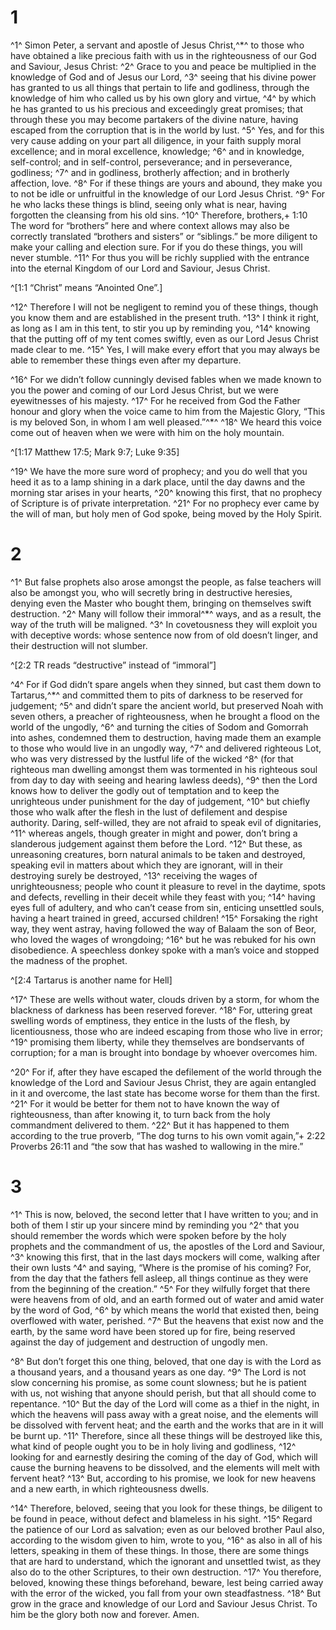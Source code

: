 # 1 
^1^ Simon Peter, a servant and apostle of Jesus Christ,^*^ to those who have obtained a like precious faith with us in the righteousness of our God and Saviour, Jesus Christ: ^2^ Grace to you and peace be multiplied in the knowledge of God and of Jesus our Lord, ^3^ seeing that his divine power has granted to us all things that pertain to life and godliness, through the knowledge of him who called us by his own glory and virtue, ^4^ by which he has granted to us his precious and exceedingly great promises; that through these you may become partakers of the divine nature, having escaped from the corruption that is in the world by lust. ^5^ Yes, and for this very cause adding on your part all diligence, in your faith supply moral excellence; and in moral excellence, knowledge; ^6^ and in knowledge, self-control; and in self-control, perseverance; and in perseverance, godliness; ^7^ and in godliness, brotherly affection; and in brotherly affection, love. ^8^ For if these things are yours and abound, they make you to not be idle or unfruitful in the knowledge of our Lord Jesus Christ. ^9^ For he who lacks these things is blind, seeing only what is near, having forgotten the cleansing from his old sins. ^10^ Therefore, brothers,+ 1:10 The word for “brothers” here and where context allows may also be correctly translated “brothers and sisters” or “siblings.” be more diligent to make your calling and election sure. For if you do these things, you will never stumble. ^11^ For thus you will be richly supplied with the entrance into the eternal Kingdom of our Lord and Saviour, Jesus Christ. 

^[1:1 “Christ” means “Anointed One”.]

^12^ Therefore I will not be negligent to remind you of these things, though you know them and are established in the present truth. ^13^ I think it right, as long as I am in this tent, to stir you up by reminding you, ^14^ knowing that the putting off of my tent comes swiftly, even as our Lord Jesus Christ made clear to me. ^15^ Yes, I will make every effort that you may always be able to remember these things even after my departure. 

^16^ For we didn’t follow cunningly devised fables when we made known to you the power and coming of our Lord Jesus Christ, but we were eyewitnesses of his majesty. ^17^ For he received from God the Father honour and glory when the voice came to him from the Majestic Glory, “This is my beloved Son, in whom I am well pleased.”^*^ ^18^ We heard this voice come out of heaven when we were with him on the holy mountain. 

^[1:17 Matthew 17:5; Mark 9:7; Luke 9:35]

^19^ We have the more sure word of prophecy; and you do well that you heed it as to a lamp shining in a dark place, until the day dawns and the morning star arises in your hearts, ^20^ knowing this first, that no prophecy of Scripture is of private interpretation. ^21^ For no prophecy ever came by the will of man, but holy men of God spoke, being moved by the Holy Spirit. 

# 2 
^1^ But false prophets also arose amongst the people, as false teachers will also be amongst you, who will secretly bring in destructive heresies, denying even the Master who bought them, bringing on themselves swift destruction. ^2^ Many will follow their immoral^*^ ways, and as a result, the way of the truth will be maligned. ^3^ In covetousness they will exploit you with deceptive words: whose sentence now from of old doesn’t linger, and their destruction will not slumber. 

^[2:2 TR reads “destructive” instead of “immoral”]

^4^ For if God didn’t spare angels when they sinned, but cast them down to Tartarus,^*^ and committed them to pits of darkness to be reserved for judgement; ^5^ and didn’t spare the ancient world, but preserved Noah with seven others, a preacher of righteousness, when he brought a flood on the world of the ungodly, ^6^ and turning the cities of Sodom and Gomorrah into ashes, condemned them to destruction, having made them an example to those who would live in an ungodly way, ^7^ and delivered righteous Lot, who was very distressed by the lustful life of the wicked ^8^ (for that righteous man dwelling amongst them was tormented in his righteous soul from day to day with seeing and hearing lawless deeds), ^9^ then the Lord knows how to deliver the godly out of temptation and to keep the unrighteous under punishment for the day of judgement, ^10^ but chiefly those who walk after the flesh in the lust of defilement and despise authority. Daring, self-willed, they are not afraid to speak evil of dignitaries, ^11^ whereas angels, though greater in might and power, don’t bring a slanderous judgement against them before the Lord. ^12^ But these, as unreasoning creatures, born natural animals to be taken and destroyed, speaking evil in matters about which they are ignorant, will in their destroying surely be destroyed, ^13^ receiving the wages of unrighteousness; people who count it pleasure to revel in the daytime, spots and defects, revelling in their deceit while they feast with you; ^14^ having eyes full of adultery, and who can’t cease from sin, enticing unsettled souls, having a heart trained in greed, accursed children! ^15^ Forsaking the right way, they went astray, having followed the way of Balaam the son of Beor, who loved the wages of wrongdoing; ^16^ but he was rebuked for his own disobedience. A speechless donkey spoke with a man’s voice and stopped the madness of the prophet. 

^[2:4 Tartarus is another name for Hell]

^17^ These are wells without water, clouds driven by a storm, for whom the blackness of darkness has been reserved forever. ^18^ For, uttering great swelling words of emptiness, they entice in the lusts of the flesh, by licentiousness, those who are indeed escaping from those who live in error; ^19^ promising them liberty, while they themselves are bondservants of corruption; for a man is brought into bondage by whoever overcomes him. 

^20^ For if, after they have escaped the defilement of the world through the knowledge of the Lord and Saviour Jesus Christ, they are again entangled in it and overcome, the last state has become worse for them than the first. ^21^ For it would be better for them not to have known the way of righteousness, than after knowing it, to turn back from the holy commandment delivered to them. ^22^ But it has happened to them according to the true proverb, “The dog turns to his own vomit again,”+ 2:22 Proverbs 26:11 and “the sow that has washed to wallowing in the mire.” 

# 3 
^1^ This is now, beloved, the second letter that I have written to you; and in both of them I stir up your sincere mind by reminding you ^2^ that you should remember the words which were spoken before by the holy prophets and the commandment of us, the apostles of the Lord and Saviour, ^3^ knowing this first, that in the last days mockers will come, walking after their own lusts ^4^ and saying, “Where is the promise of his coming? For, from the day that the fathers fell asleep, all things continue as they were from the beginning of the creation.” ^5^ For they wilfully forget that there were heavens from of old, and an earth formed out of water and amid water by the word of God, ^6^ by which means the world that existed then, being overflowed with water, perished. ^7^ But the heavens that exist now and the earth, by the same word have been stored up for fire, being reserved against the day of judgement and destruction of ungodly men. 

^8^ But don’t forget this one thing, beloved, that one day is with the Lord as a thousand years, and a thousand years as one day. ^9^ The Lord is not slow concerning his promise, as some count slowness; but he is patient with us, not wishing that anyone should perish, but that all should come to repentance. ^10^ But the day of the Lord will come as a thief in the night, in which the heavens will pass away with a great noise, and the elements will be dissolved with fervent heat; and the earth and the works that are in it will be burnt up. ^11^ Therefore, since all these things will be destroyed like this, what kind of people ought you to be in holy living and godliness, ^12^ looking for and earnestly desiring the coming of the day of God, which will cause the burning heavens to be dissolved, and the elements will melt with fervent heat? ^13^ But, according to his promise, we look for new heavens and a new earth, in which righteousness dwells. 

^14^ Therefore, beloved, seeing that you look for these things, be diligent to be found in peace, without defect and blameless in his sight. ^15^ Regard the patience of our Lord as salvation; even as our beloved brother Paul also, according to the wisdom given to him, wrote to you, ^16^ as also in all of his letters, speaking in them of these things. In those, there are some things that are hard to understand, which the ignorant and unsettled twist, as they also do to the other Scriptures, to their own destruction. ^17^ You therefore, beloved, knowing these things beforehand, beware, lest being carried away with the error of the wicked, you fall from your own steadfastness. ^18^ But grow in the grace and knowledge of our Lord and Saviour Jesus Christ. To him be the glory both now and forever. Amen. 